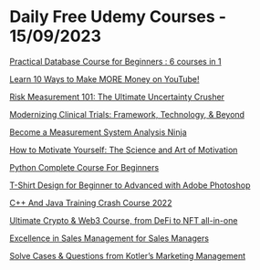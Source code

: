 # Daily Free Udemy Courses - 15/09/2023

[Practical Database Course for Beginners : 6 courses in 1](https://www.udemy.com/course/database-course/?couponCode=PDBSEP2023)
[Learn 10 Ways to Make MORE Money on YouTube!](https://www.udemy.com/course/learn-to-make-money-on-youtube/?couponCode=844A39AF155C5E585CAA)
[Risk Measurement 101: The Ultimate Uncertainty Crusher](https://www.udemy.com/course/risk-measurement-101-the-ultimate-uncertainty-crusher/?couponCode=823F48931D9B7174212C)
[Modernizing Clinical Trials: Framework, Technology, & Beyond](https://www.udemy.com/course/modernizing-clinical-trials-framework-technology-beyond/?couponCode=SEPTCT2002)
[Become a Measurement System Analysis Ninja](https://www.udemy.com/course/measurement-system-analysis-ninja/?couponCode=E14C762009189C2AE3DE)
[How to Motivate Yourself: The Science and Art of Motivation](https://www.udemy.com/course/how-to-motivate-yourself-the-science-and-art-of-motivation/?couponCode=61A3902B179F1B5C13E7)
[Python Complete Course For Beginners](https://www.udemy.com/course/python-complete-course-for-beginners-h/?couponCode=A978E85646E89984D7CF)
[T-Shirt Design for Beginner to Advanced with Adobe Photoshop](https://www.udemy.com/course/t-shirt-design-for-beginner-to-advanced-with-adobe-photoshop/?couponCode=40DA16576BFE46C36A9C)
[C++ And Java Training Crash Course 2022](https://www.udemy.com/course/c-and-java-training-crash-course-2022/?couponCode=2925EF23768EF150E3E9)
[Ultimate Crypto & Web3 Course, from DeFi to NFT all-in-one](https://www.udemy.com/course/ultimate-crypto-web3/?couponCode=GOJUONFT_11RH)
[Excellence in Sales Management for Sales Managers](https://www.udemy.com/course/excellence-in-sales-management/?couponCode=5B4A3DDCF097F56CA6EF)
[Solve Cases & Questions from Kotler’s Marketing Management](https://www.udemy.com/course/solve-cases-questions-from-kotlers-marketing-management/?couponCode=4BA2E01C7D8DAF65EABA)
